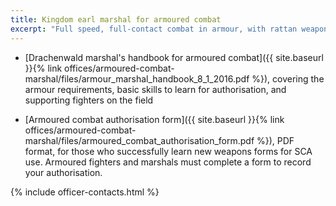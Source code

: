 ```yaml
---
title: Kingdom earl marshal for armoured combat
excerpt: "Full speed, full-contact combat in armour, with rattan weapons: aspiring to chivalry"
---
```


* [Drachenwald marshal's handbook for armoured combat]({{ site.baseurl }}{% link offices/armoured-combat-marshal/files/armour_marshal_handbook_8_1_2016.pdf %}), covering the armour requirements, basic skills to learn for authorisation, and supporting fighters on the field

* [Armoured combat authorisation form]({{ site.baseurl }}{% link offices/armoured-combat-marshal/files/armoured_combat_authorisation_form.pdf %}), PDF format, for those who  successfully learn new weapons forms for SCA use. Armoured fighters and marshals must complete a form to record your authorisation.


{% include officer-contacts.html %}
